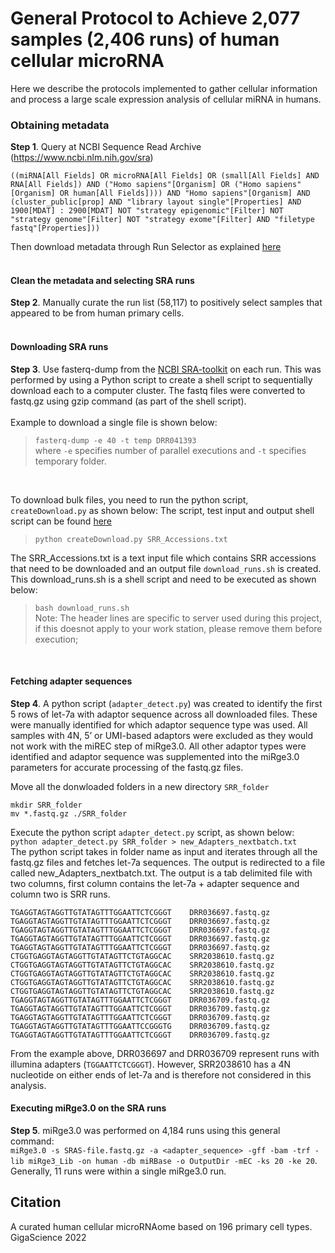 # General Protocol to Achieve 2,077 samples (2,406 runs) of human cellular microRNA

Here we describe the protocols implemented to gather cellular information and process a large scale expression analysis of cellular miRNA in humans. 

### Obtaining metadata
**Step 1**.  Query at NCBI Sequence Read Archive (https://www.ncbi.nlm.nih.gov/sra)<br>
```
((miRNA[All Fields] OR microRNA[All Fields] OR (small[All Fields] AND RNA[All Fields]) AND ("Homo sapiens"[Organism] OR ("Homo sapiens"[Organism] OR human[All Fields]))) AND "Homo sapiens"[Organism] AND (cluster_public[prop] AND "library layout single"[Properties] AND 1900[MDAT] : 2900[MDAT] NOT "strategy epigenomic"[Filter] NOT "strategy genome"[Filter] NOT "strategy exome"[Filter] AND "filetype fastq"[Properties]))
``` 
Then download metadata through Run Selector as explained [here](https://github.com/NCBI-Hackathons/ncbi-cloud-tutorials/blob/master/SRA%20tutorials/tutorial_SRA_run_selector.md)
<br>
<br>

#### Clean the metadata and selecting SRA runs
**Step 2**. Manually curate the run list (58,117) to positively select samples that appeared to be from human primary cells.
<br>
<br>

#### Downloading SRA runs
**Step 3**. Use fasterq-dump from the [NCBI SRA-toolkit](https://hpc.nih.gov/apps/sratoolkit.html) on each run.  This was performed by using a Python script to create a shell script to sequentially download each to a computer cluster.  The fastq files were converted to fastq.gz using gzip command (as part of the shell script).<br><br>
Example to download a single file is shown below:<br> 
> `fasterq-dump -e 40 -t temp DRR041393` <br>
> where `-e` specifies number of parallel executions and `-t` specifies temporary folder. <br>
<br>

To download bulk files, you need to run the python script, `createDownload.py` as shown below: 
The script, test input and output shell script can be found [here](https://github.com/mhalushka/miROme/tree/main/Processing_Tutorial/)

> `python createDownload.py SRR_Accessions.txt`
> 
The SRR_Accessions.txt is a text input file which contains SRR accessions that need to be downloaded and an output file `download_runs.sh` is created. This download_runs.sh is a shell script and need to be executed as shown below:
> `bash download_runs.sh` <br>
> Note: The header lines are specific to server used during this project, if this doesnot apply to your work station, please remove them before execution;

<br>

#### Fetching adapter sequences 
**Step 4**. A python script (`adapter_detect.py`) was created to identify the first 5 rows of let-7a with adaptor sequence across all downloaded files. These were manually identified for which adaptor sequence type was used.  All samples with 4N, 5’ or UMI-based adaptors were excluded as they would not work with the miREC step of miRge3.0. All other adaptor types were identified and adaptor sequence was supplemented into the miRge3.0 parameters for accurate processing of the fastq.gz files. 

Move all the donwloaded folders in a new directory `SRR_folder` <br>
```
mkdir SRR_folder
mv *.fastq.gz ./SRR_folder
```

Execute the python script `adapter_detect.py` script, as shown below: <br>
`python adapter_detect.py SRR_folder > new_Adapters_nextbatch.txt` <br>
The python script takes in folder name as input and iterates through all the fastq.gz files and fetches let-7a sequences. The output is redirected to a file called new_Adapters_nextbatch.txt. The output is a tab delimited file with two columns, first column contains the let-7a + adapter sequence and column two is SRR runs.
```
TGAGGTAGTAGGTTGTATAGTTTGGAATTCTCGGGT    DRR036697.fastq.gz
TGAGGTAGTAGGTTGTATAGTTTGGAATTCTCGGGT    DRR036697.fastq.gz
TGAGGTAGTAGGTTGTATAGTTTGGAATTCTCGGGT    DRR036697.fastq.gz
TGAGGTAGTAGGTTGTATAGTTTGGAATTCTCGGGT    DRR036697.fastq.gz
TGAGGTAGTAGGTTGTATAGTTTGGAATTCTCGGGT    DRR036697.fastq.gz
CTGGTGAGGTAGTAGGTTGTATAGTTCTGTAGGCAC    SRR2038610.fastq.gz
CTGGTGAGGTAGTAGGTTGTATAGTTCTGTAGGCAC    SRR2038610.fastq.gz
CTGGTGAGGTAGTAGGTTGTATAGTTCTGTAGGCAC    SRR2038610.fastq.gz
CTGGTGAGGTAGTAGGTTGTATAGTTCTGTAGGCAC    SRR2038610.fastq.gz
CTGGTGAGGTAGTAGGTTGTATAGTTCTGTAGGCAC    SRR2038610.fastq.gz
TGAGGTAGTAGGTTGTATAGTTTGGAATTCTCGGGT    DRR036709.fastq.gz
TGAGGTAGTAGGTTGTATAGTTTGGAATTCTCGGGT    DRR036709.fastq.gz
TGAGGTAGTAGGTTGTATAGTTTGGAATTCTCGGGT    DRR036709.fastq.gz
TGAGGTAGTAGGTTGTATAGTTTGGAATTCCGGGTG    DRR036709.fastq.gz
TGAGGTAGTAGGTTGTATAGTTTGGAATTCTCGGGT    DRR036709.fastq.gz
```
From the example above, DRR036697 and DRR036709 represent runs with illumina adapters (`TGGAATTCTCGGGT`). However, SRR2038610 has a 4N nucleotide on either ends of let-7a and is therefore not considered in this analysis. 

#### Executing miRge3.0 on the SRA runs
**Step 5**. miRge3.0 was performed on 4,184 runs using this general command: <br>
`miRge3.0 -s SRAS-file.fastq.gz -a <adapter_sequence> -gff -bam -trf -lib miRge3_Lib -on human -db miRBase -o OutputDir -mEC -ks 20 -ke 20`. <br>
Generally, 11 runs were within a single miRge3.0 run.

## Citation
A curated human cellular microRNAome based on 196 primary cell types. GigaScience 2022

